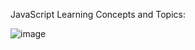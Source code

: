 JavaScript Learning 
Concepts and Topics:


![image](https://user-images.githubusercontent.com/85476487/215725843-7dd077df-1f7f-41c8-a556-886bf87f4258.png)
